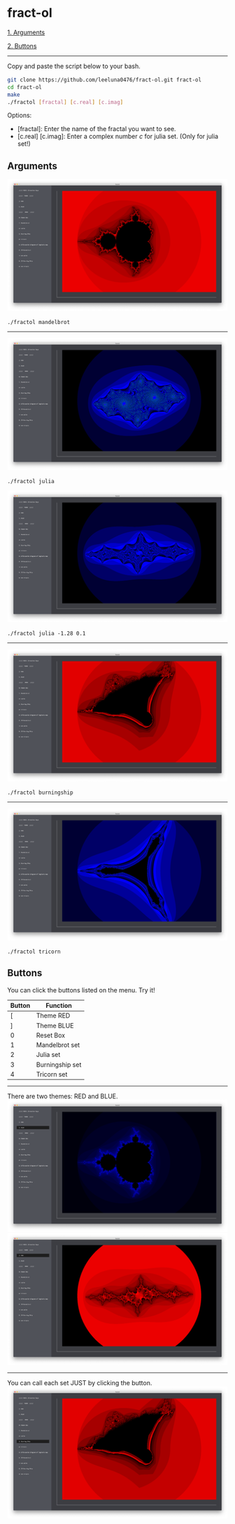 # fract-ol
[1. Arguments](#Arguments)

[2. Buttons](#Buttons)

---

<!-- First, get explanations about each fractals.
[fractals.md](fractals.md) -->
Copy and paste the script below to your bash.
```bash
git clone https://github.com/leeluna0476/fract-ol.git fract-ol
cd fract-ol
make
./fractol [fractal] [c.real] [c.imag]
```
Options:
- [fractal]: Enter the name of the fractal you want to see.
- [c.real] [c.imag]: Enter a complex number $c$ for julia set. (Only for julia set!)

## Arguments

![](pictures/mandelbrot.png)
```
./fractol mandelbrot
```

---

![](pictures/julia.png)
```
./fractol julia
```

![](pictures/julia_-1.28_0.1.png)
```
./fractol julia -1.28 0.1
```

---

![](pictures/burningship.png)
```
./fractol burningship
```

---

![](pictures/tricorn.png)
```
./fractol tricorn
```

## Buttons
You can click the buttons listed on the menu.
Try it!

|Button|Function|
|---|---|
|[|Theme RED|
|]|Theme BLUE|
|0|Reset Box|
|1|Mandelbrot set|
|2|Julia set|
|3|Burningship set|
|4|Tricorn set|

---

There are two themes: RED and BLUE.
![](pictures/mandelbrot_blue.png)
![](pictures/julia_red_2.png)

---

You can call each set JUST by clicking the button.
![](pictures/burningship_button.png)
